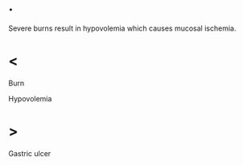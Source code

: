 # .

Severe burns result in hypovolemia which causes mucosal ischemia.

# <

Burn

Hypovolemia

# >

Gastric ulcer
